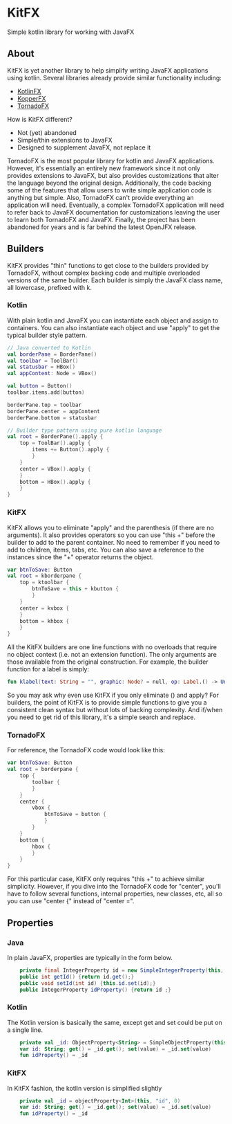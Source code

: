 # KitFX
Simple kotlin library for working with JavaFX
## About
KitFX is yet another library to help simplify writing JavaFX applications using kotlin. Several libraries already provide similar functionality including:

 * [KotlinFX](https://github.com/eugenkiss/kotlinfx)
 * [KopperFX](https://github.com/gonozalviii/KopperFX)
 * [TornadoFX](https://github.com/edvin/tornadofx)

How is KitFX different?
 * Not (yet) abandoned
 * Simple/thin extensions to JavaFX
 * Designed to supplement JavaFX, not replace it

TornadoFX is the most popular library for kotlin and JavaFX applications. However, it's essentially an entirely new framework since it not only provides extensions to JavaFX, but also provides customizations that alter the language beyond the original design.  Additionally, the code backing some of the features that allow users to write simple application code is anything but simple. Also, TornadoFX can't provide everything an application will need. Eventually, a complex TornadoFX application will need to refer back to JavaFX documentation for customizations leaving the user to learn both TornadoFX and JavaFX. Finally, the project has been abandoned for years and is far behind the latest OpenJFX release.

## Builders

KitFX provides "thin" functions to get close to the builders provided by TornadoFX, without complex backing code and multiple overloaded versions of the same builder. Each builder is simply the JavaFX class name, all lowercase, prefixed with k.

### Kotlin
With plain kotlin and JavaFX you can instantiate each object and assign to containers. You can also instantiate each object and use "apply" to get the typical builder style pattern. 
```kotlin
// Java converted to Kotlin
val borderPane = BorderPane()
val toolbar = ToolBar()
val statusbar = HBox()
val appContent: Node = VBox()

val button = Button()
toolbar.items.add(button)

borderPane.top = toolbar
borderPane.center = appContent
borderPane.bottom = statusbar

// Builder type pattern using pure kotlin language 
val root = BorderPane().apply {
    top = ToolBar().apply {
        items += Button().apply {
        }
    }
    center = VBox().apply {
    }
    bottom = HBox().apply {
    }
}
```

### KitFX
KitFX allows you to eliminate "apply" and the parenthesis (if there are no arguments). It also provides operators so you can use "this +" before the builder to add to the parent container. No need to remember if you need to add to children, items, tabs, etc. You can also save a reference to the instances since the "+" operator returns the object.

```kotlin
var btnToSave: Button
val root = kborderpane {
    top = ktoolbar {
        btnToSave = this + kbutton {
        }
    }
    center = kvbox {
    }
    bottom = khbox {
    }
}
```
All the KitFX builders are one line functions with no overloads that require no object context (i.e. not an extension function). The only arguments are those available from the original construction. For example, the builder function for a label is simply:

```kotlin
fun klabel(text: String = "", graphic: Node? = null, op: Label.() -> Unit = {}) = Label(text, graphic).also(op)
```

So you may ask why even use KitFX if you only eliminate () and apply? For builders, the point of KitFX is to provide simple functions to give you a consistent clean syntax but without lots of backing complexity.  And if/when you need to get rid of this library, it's a simple search and replace.

### TornadoFX
For reference, the TornadoFX code would look like this:
```kotlin
var btnToSave: Button
val root = borderpane {
    top {
        toolbar {
        }
    }
    center {
        vbox {
            btnToSave = button {
            }
        }
    }
    bottom {
        hbox {
        }
    }
}
```

For this particular case, KitFX only requires "this +" to achieve similar simplicity. However, if you dive into the TornadoFX code for "center", you'll have to follow several functions, internal properties, new classes, etc, all so you can use "center {" instead of "center =".


## Properties

### Java
In plain JavaFX, properties are typically in the form below.
```java
    private final IntegerProperty id = new SimpleIntegerProperty(this, "id", 0);
    public int getId() {return id.get();}
    public void setId(int id) {this.id.set(id);}
    public IntegerProperty idProperty() {return id ;}
```

### Kotlin
The Kotlin version is basically the same, except get and set could be put on a single line.  
```kotlin
    private val _id: ObjectProperty<String> = SimpleObjectProperty(this, "id", 0)
    var id: String; get() = _id.get(); set(value) = _id.set(value)
    fun idProperty() = _id
```

### KitFX
In KitFX fashion, the kotlin version is simplified slightly
```kotlin
    private val _id = objectProperty<Int>(this, "id", 0)
    var id: String; get() = _id.get(); set(value) = _id.set(value)
    fun idProperty() = _id
```

